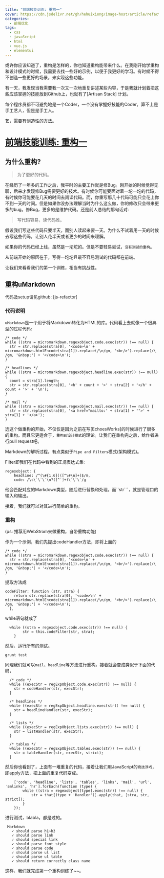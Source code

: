 ```yaml
---
title: "前端技能训练: 重构一"
cover: https://cdn.jsdelivr.net/gh/hehuixiong/image-host/article/refactor.jpeg
categories:
  - 前端优化
tags:
  - css
  - javaScript
  - html
  - vue.js
  - elementui
---
```

或许你应该知道了，重构是怎样的，你也知道重构能带来什么。在我刚开始学重构和设计模式的时候，我需要去找一些好的示例，以便于我更好的学习。有时候不得不创造一些更好的场景，来实现这些功能。

有一天，我发现当我需要我一次又一次地重复讲述某些内容，于是我就计划着把这些应该掌握的技能放到Github上，也就有了[Artisan Stack] 计划。

每个程序员都不可避免地是一个Coder，一个没有掌握好技能的Coder，算不上是手工艺人，但是是手工人。

艺，需要有创造性的方法。

# [前端技能训练: 重构一]()

## 为什么重构?

> 为了更好的代码。

在经历了一年多的工作之后，我平时的主要工作就是修Bug。刚开始的时候觉得无聊，后来才发现修Bug需要更好的技术。有时候你可能要面对着一坨一坨的代码，有时候你可能要花几天的时间去阅读代码。而，你重写那几十代码可能只会花上你不到一天的时间。但是如果你没办法理解当时为什么这么做，你的修改只会带来更多的bug。修Bug，更多的是维护代码。还是前人总结的那句话对:

> 写代码容易，读代码难。

假设我们写这些代码只要半天，而别人读起来要一天。为什么不试着用一天的时候去写这些代码，让别人花半天或者更少的时间来理解。

如果你的代码已经上线，虽然是一坨坨的。但是不要轻易尝试，`没有测试的重构`。

从前端开始的原因在于，写得一坨坨且最不容易测试的代码都在前端。

让我们来看看我们的第一个训练，相当有挑战性。

## 重构uMarkdown

代码及setup请见github: [js-refactor]

### 代码说明

`uMarkdown`是一个用于将Markdown转化为HTML的库。代码看上去就像一个很典型的过程代码:

    /* code */
    while ((stra = micromarkdown.regexobject.code.exec(str)) !== null) {
      str = str.replace(stra[0], '<code>\n' + micromarkdown.htmlEncode(stra[1]).replace(/\n/gm, '<br/>').replace(/\ /gm, '&nbsp;') + '</code>\n');
    }
    
    /* headlines */
    while ((stra = micromarkdown.regexobject.headline.exec(str)) !== null) {
      count = stra[1].length;
      str = str.replace(stra[0], '<h' + count + '>' + stra[2] + '</h' + count + '>' + '\n');
    }
    
    /* mail */
    while ((stra = micromarkdown.regexobject.mail.exec(str)) !== null) {
      str = str.replace(stra[0], '<a href="mailto:' + stra[1] + '">' + stra[1] + '</a>');
    }

选这个做重构的开始，不仅仅是因为之前在写[EchoesWorks]的时候进行了很多的重构。而且它更适合于，`重构到设计模式`的理论。让我们在重构完之后，给作者进行pull request吧。

Markdown的解析过程，有点类似于`Pipe and Filters`模式(架构模式)。

Filter即我们在代码中看到的正规表达式集:

    regexobject: {
        headline: /^(\#{1,6})([^\#\n]+)$/m,
        code: /\s\`\`\`\n?([^`]+)\`\`\`/g

他会匹配对应的Markdown类型，随后进行替换和处理。而``str```，就是管理口的输入和输出。

接着，我们就可以对其进行简单的重构。

### 重构

(ps: 推荐用WebStrom来做重构，自带重构功能)

作为一个示例，我们先提出codeHandler方法，即将上面的

    /* code */
    while ((stra = micromarkdown.regexobject.code.exec(str)) !== null) {
      str = str.replace(stra[0], '<code>\n' + micromarkdown.htmlEncode(stra[1]).replace(/\n/gm, '<br/>').replace(/\ /gm, '&nbsp;') + '</code>\n');
    }

提取方法成

    codeFilter: function (str, stra) {
        return str.replace(stra[0], '<code>\n' + micromarkdown.htmlEncode(stra[1]).replace(/\n/gm, '<br/>').replace(/\ /gm, '&nbsp;') + '</code>\n');
      },

while语句就成了

      while ((stra = regexobject.code.exec(str)) !== null) {
            str = this.codeFilter(str, stra);
        }

然后，运行所有的测试。

    grunt test

同理我们就可以`mail`、`headline`等方法进行重构。接着就会变成类似于下面的代码，

      /* code */
      while ((execStr = regExpObject.code.exec(str)) !== null) {
        str = codeHandler(str, execStr);
      }
    
      /* headlines */
      while ((execStr = regExpObject.headline.exec(str)) !== null) {
        str = headlineHandler(str, execStr);
      }
    
      /* lists */
      while ((execStr = regExpObject.lists.exec(str)) !== null) {
        str = listHandler(str, execStr);
      }
    
      /* tables */
      while ((execStr = regExpObject.tables.exec(str)) !== null) {
        str = tableHandler(str, execStr, strict);
      }

然后你也看到了，上面有一堆重复的代码，接着让我们用JavaScript的`奇技浮巧`，即apply方法，把上面的重复代码变成。

        ['code', 'headline', 'lists', 'tables', 'links', 'mail', 'url', 'smlinks', 'hr'].forEach(function (type) {
            while ((stra = regexobject[type].exec(str)) !== null) {
                str = that[(type + 'Handler')].apply(that, [stra, str, strict]);
            }
        });

进行测试，blabla，都是过的。

     Markdown
       ✓ should parse h1~h3
       ✓ should parse link
       ✓ should special link
       ✓ should parse font style
       ✓ should parse code
       ✓ should parse ul list
       ✓ should parse ul table
       ✓ should return correctly class name

这样，我们就完成第一个重构训练了~~。
